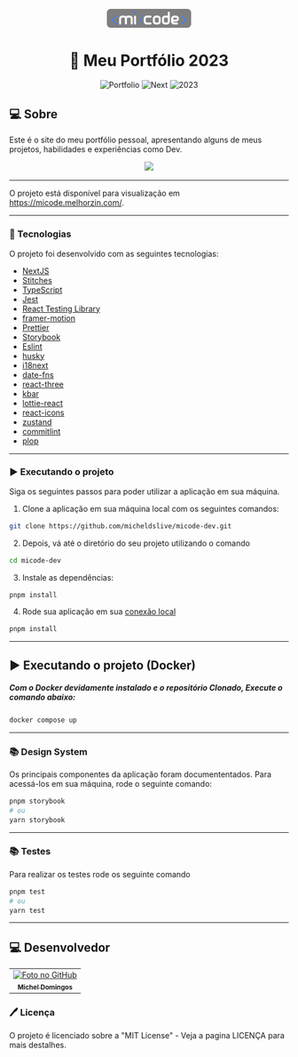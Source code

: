 <p align="center">
  <img src="./.github/micode.png" width="30%">
</p>

<h1 align="center">
  📰 Meu Portfólio 2023
</h1>

<p align="center">
  <img alt="Portfolio" src="https://img.shields.io/static/v1?label=books&message=MiCode&color=success&labelColor=grey">
  
  <img alt="Next" src="https://img.shields.io/static/v1?label=stack&message=nextjs&color=success&labelColor=grey">
  
  <img alt="2023" src="https://img.shields.io/static/v1?label=portfolio&message=MICODE&color=success&labelColor=grey">
</p>

## 💻 Sobre

Este é o site do meu portfólio pessoal, apresentando alguns de meus projetos, habilidades e experiências como Dev.

<p align="center">
  <img src="./.github/demo.gif" />
</p>

---
O projeto está disponível para visualização em https://micode.melhorzin.com/. <br>

---

### 🚀 Tecnologias

O projeto foi desenvolvido com as seguintes tecnologias:

- [NextJS](https://nextjs.org/)
- [Stitches](https://stitches.dev/)
- [TypeScript](https://www.typescriptlang.org/)
- [Jest](https://jestjs.io/)
- [React Testing Library](https://testing-library.com/docs/react-testing-library/intro)
- [framer-motion](https://www.npmjs.com/package/framer-motion)
- [Prettier](https://prettier.io/)
- [Storybook](https://storybook.js.org/)
- [Eslint](https://eslint.org/)
- [husky](https://github.com/typicode/husky)
- [i18next](https://www.i18next.com/)
- [date-fns](https://date-fns.org/)
- [react-three](https://www.npmjs.com/package/@react-three/drei)
- [kbar](https://www.npmjs.com/package/kbar)
- [lottie-react](https://lottiereact.com/)
- [react-icons](https://react-icons.github.io/react-icons/)
- [zustand](https://zustand-demo.pmnd.rs/)
- [commitlint](https://www.npmjs.com/package/commitlint)
- [plop](https://plopjs.com/)

---

### ▶️ Executando o projeto

Siga os seguintes passos para poder utilizar a aplicação em sua máquina.

1. Clone a aplicação em sua máquina local com os seguintes comandos:

```bash
git clone https://github.com/micheldslive/micode-dev.git
```

2. Depois, vá até o diretório do seu projeto utilizando o comando

```bash
cd micode-dev
```

3. Instale as dependências:

```bash
pnpm install
```

4. Rode sua aplicação em sua [conexão local](http://localhost:3000)

```bash
pnpm install
```

---

## ▶️ Executando o projeto (Docker)

##### Com o Docker devidamente instalado e o repositório Clonado, Execute o comando abaixo:

```bash
docker compose up
```
---

### 📚 Design System
 Os principais componentes da aplicação foram documententados. Para acessá-los em sua máquina, rode o seguinte comando:

```bash
pnpm storybook
# ou
yarn storybook
```
---
### 📚 Testes
Para realizar os testes rode os seguinte comando

```bash
pnpm test
# ou
yarn test
```
---

## 💻 Desenvolvedor<br>

<table>
  <tr>
    <td align="center">
      <a href="https://github.com/RaposoG/melhorzin/tree/micode">
        <img src="https://avatars.githubusercontent.com/u/55795597?v=4" width="100" alt="Foto no GitHub"/><br>
        <sub>
          <b>Michel Domingos</b>
        </sub>
      </a>
    </td>
  </tr>
</table>

### 🖊️ Licença

O projeto é licenciado sobre a "MIT License" - Veja a pagina LICENÇA para mais destalhes.
